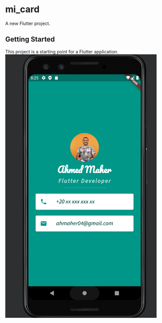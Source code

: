 # mi_card

A new Flutter project.

## Getting Started

This project is a starting point for a Flutter application.
![alt text](https://github.com/ahmed336-cell/mi_card/blob/main/app.PNG?raw=true)

